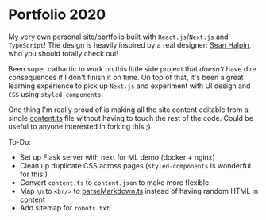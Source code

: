 # Portfolio 2020

My very own personal site/portfolio built with `React.js`/`Next.js` and `TypeScript`! The design is heavily inspired by a real designer: [Sean Halpin](seanhalpin.design), who you should totally check out!

Been super cathartic to work on this little side project that _doesn't_ have dire consequences if I don't finish it on time. On top of that, it's been a great learning experience to pick up `Next.js` and experiment with UI design and `CSS` using `styled-components`.

One thing I'm really proud of is making all the site content editable from a single [content.ts](./src/content.ts) file without having to touch the rest of the code. Could be useful to anyone interested in forking this ;)

To-Do:

- Set up Flask server with next for ML demo (docker + nginx)
- Clean up duplicate CSS across pages (`styled-components` is wonderful for this!)
- Convert `content.ts` to `content.json` to make more flexible
- Map `\n` to `<br/>` to [parseMarkdown.ts](src/utils/parseMarkdown.ts) instead of having random HTML in content
- Add sitemap for `robots.txt`
